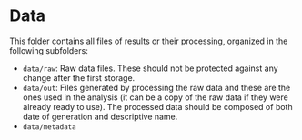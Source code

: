 # Data

This folder contains all files of results or their processing, organized in the following subfolders:

+ `data/raw`: Raw data files. These should not be protected against any change after the first storage.
+ `data/out`: Files generated by processing the raw data and these are the ones used in the analysis (it can be a copy of the raw data if they were already ready to use). The processed data should be composed of both date of generation and descriptive name.
+ `data/metadata`